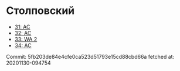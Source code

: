 # Столповский
- [31: AC](31.md)
- [32: AC](32.md)
- [33: WA 2](33.md)
- [34: AC](34.md)

Commit: 5fb203de84e4cfe0ca523d51793e15cd88cbd66a
 fetched at: 20201130-094754

